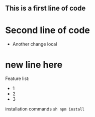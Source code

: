 ## This is a first line of code
# Second line of code
- Another change local
# new line here

Feature list:
- 1
- 2
- 3

installation commands
```sh npm install```
